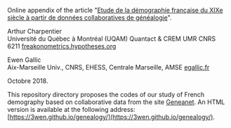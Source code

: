 Online appendix of the article "[Etude de la démographie française du XIXe siècle à partir de données collaboratives de généalogie](https://hal.archives-ouvertes.fr/hal-01724269/)".

Arthur Charpentier  
Université du Québec à Montréal (UQAM)
Quantact & CREM UMR CNRS 6211
[freakonometrics.hypotheses.org](http://freakonometrics.hypotheses.org/)

Ewen Gallic  
Aix-Marseille Univ., CNRS, EHESS, Centrale Marseille, AMSE
[egallic.fr](http://egallic.fr/en/a_propos/) 

Octobre 2018.

This repository directory proposes the codes of our study of French demography based on collaborative data from the site [Geneanet](https://www.geneanet.org/).
An HTML version is available at the following address: [https://3wen.github.io/genealogy/](https://3wen.github.io/genealogy/).

